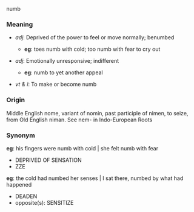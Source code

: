 numb
### Meaning
+ _adj_: Deprived of the power to feel or move normally; benumbed
    + __eg__: toes numb with cold; too numb with fear to cry out
+ _adj_: Emotionally unresponsive; indifferent
    + __eg__: numb to yet another appeal

+ _vt & i_: To make or become numb

### Origin

Middle English nome, variant of nomin, past participle of nimen, to seize, from Old English niman. See nem- in Indo-European Roots

### Synonym

__eg__: his fingers were numb with cold | she felt numb with fear

+ DEPRIVED OF SENSATION
+ ZZE

__eg__: the cold had numbed her senses | I sat there, numbed by what had happened

+ DEADEN
+ opposite(s): SENSITIZE


